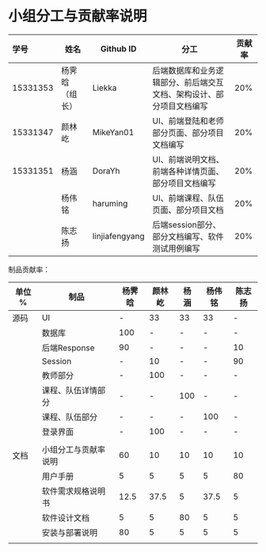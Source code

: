 # 小组分工与贡献率说明

| 学号     | 姓名           | Github ID      | 分工                                                         | 贡献率 |
| :------- | -------------- | -------------- | ------------------------------------------------------------ | ------ |
| 15331353 | 杨霁晗（组长） | Liekka         | 后端数据库和业务逻辑部分、前后端交互文档、架构设计、部分项目文档编写 | 20%    |
| 15331347 | 颜林屹         | MikeYan01      | UI、前端登陆和老师部分页面、部分项目文档编写                 | 20%    |
| 15331351 | 杨涵           | DoraYh         | UI、前端说明文档、前端各种详情页面、部分项目文档编写         | 20%    |
|          | 杨伟铭         | haruming       | UI、前端课程、队伍页面、部分项目文档                         | 20%    |
|          | 陈志扬         | linjiafengyang | 后端session部分、部分文档编写、软件测试用例编写              | 20%    |



制品贡献率：

| 单位 % | 制品                 | 杨霁晗 | 颜林屹 | 杨涵 | 杨伟铭 | 陈志扬 |
| ------ | -------------------- | ------ | ------ | ---- | ------ | ------ |
| 源码   | UI                   | -      | 33     | 33   | 33     | -      |
|        | 数据库               | 100    | -      | -    | -      | -      |
|        | 后端Response         | 90     | -      | -    | -      | 10     |
|        | Session              | -      | 10     | -    | -      | 90     |
|        | 教师部分             | -      | 100    | -    | -      | -      |
|        | 课程、队伍详情部分   | -      | -      | 100  | -      | -      |
|        | 课程、队伍部分       | -      | -      | -    | 100    | -      |
|        | 登录界面             | -      | 100    | -    | -      | -      |
|        |                      |        |        |      |        |        |
| 文档   | 小组分工与贡献率说明 | 60     | 10     | 10   | 10     | 10     |
|        | 用户手册             | 5      | 5      | 5    | 5      | 80     |
|        | 软件需求规格说明书   | 12.5   | 37.5   | 5    | 37.5   | 5      |
|        | 软件设计文档         | 5      | 5      | 80   | 5      | 5      |
|        | 安装与部署说明       | 80     | 5      | 5    | 5      | 5      |
|        |                      |        |        |      |        |        |





